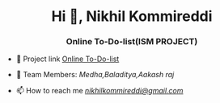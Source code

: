 <h1 align="center">Hi 👋, Nikhil Kommireddi</h1>
<h3 align="center">Online To-Do-list(ISM PROJECT)</h3>


- 🔭 Project link [Online To-Do-list](https://easyans.github.io/Todo%20list%20webapplication/todo%20list%20webpage/todo%20list%20webpage/)

- 💬 Team Members: *Medha,Baladitya,Aakash raj*

- 📫 How to reach me *nikhilkommireddi@gmail.com*
